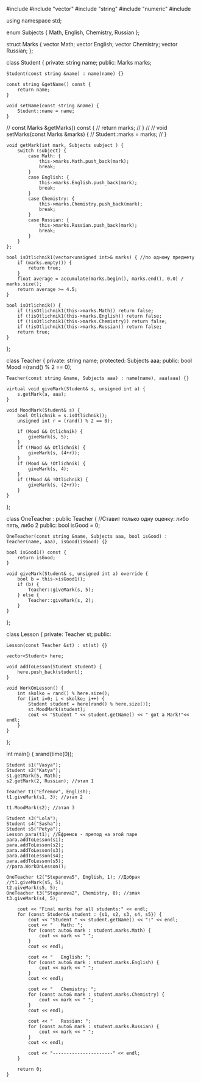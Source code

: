 #include <iostream>
#include "vector"
#include "string"
#include "numeric"
#include <ctime>

using namespace std;

enum Subjects {
    Math, English, Chemistry, Russian
};

struct Marks {
    vector<unsigned int> Math;
    vector<unsigned int> English;
    vector<unsigned int> Chemistry;
    vector<unsigned int> Russian;
};

class Student {
private:
    string name;
public:
    Marks marks;

    Student(const string &name) : name(name) {}

    const string &getName() const {
        return name;
    }

    void setName(const string &name) {
        Student::name = name;
    }

//    const Marks &getMarks() const {
//        return marks;
//    }
//
//    void setMarks(const Marks &marks) {
//        Student::marks = marks;
//    }

    void getMark(int mark, Subjects subject ) {
        switch (subject) {
            case Math: {
                this->marks.Math.push_back(mark);
                break;
            }
            case English: {
                this->marks.English.push_back(mark);
                break;
            }
            case Chemistry: {
                this->marks.Chemistry.push_back(mark);
                break;
            }
            case Russian: {
                this->marks.Russian.push_back(mark);
                break;
            }
        }
    };

    bool isOtlichnik1(vector<unsigned int>& marks) { //по одному предмету
        if (marks.empty()) {
            return true;
        }
        float average = accumulate(marks.begin(), marks.end(), 0.0) / marks.size();
        return average >= 4.5;
    }

    bool isOtlichnik() {
        if (!isOtlichnik1(this->marks.Math)) return false;
        if (!isOtlichnik1(this->marks.English)) return false;
        if (!isOtlichnik1(this->marks.Chemistry)) return false;
        if (!isOtlichnik1(this->marks.Russian)) return false;
        return true;
    }
};

class Teacher {
private:
    string name;
protected:
    Subjects aaa;
public:
    bool Mood =(rand() % 2 == 0);

    Teacher(const string &name, Subjects aaa) : name(name), aaa(aaa) {}

    virtual void giveMark(Student& s, unsigned int a) {
        s.getMark(a, aaa);
    }

    void MoodMark(Student& s) {
        bool Otlichnik = s.isOtlichnik();
        unsigned int r = (rand() % 2 == 0);

        if (Mood && Otlichnik) {
            giveMark(s, 5);
        }
        if (!Mood && Otlichnik) {
            giveMark(s, (4+r));
        }
        if (Mood && !Otlichnik) {
            giveMark(s, 4);
        }
        if (!Mood && !Otlichnik) {
            giveMark(s, (2+r));
        }
    }
};

class OneTeacher : public Teacher { //Ставит только одну оценку: либо пять, либо 2
public:
    bool isGood = 0;

    OneTeacher(const string &name, Subjects aaa, bool isGood) : Teacher(name, aaa), isGood(isGood) {}

    bool isGood1() const {
        return isGood;
    }

    void giveMark(Student& s, unsigned int a) override {
        bool b = this->isGood1();
        if (b) {
            Teacher::giveMark(s, 5);
        } else {
            Teacher::giveMark(s, 2);
        }
    }

};

class Lesson {
private:
    Teacher st;
public:

    Lesson(const Teacher &st) : st(st) {}

    vector<Student> here;

    void addToLesson(Student student) {
        here.push_back(student);
    }

    void WorkOnLesson() {
        int skolko = rand() % here.size();
        for (int i=0; i < skolko; i++) {
            Student student = here[rand() % here.size()];
            st.MoodMark(student);
            cout << "Student " << student.getName() << " got a Mark!"<< endl;
        }
    }
};


int main() {
    srand(time(0));

    Student s1("Vasya");
    Student s2("Katya");
    s1.getMark(5, Math);
    s2.getMark(2, Russian); //этап 1

    Teacher t1("Efremov", English);
    t1.giveMark(s1, 3); //этап 2

    t1.MoodMark(s2); //этап 3

    Student s3("Lola");
    Student s4("Sasha");
    Student s5("Petya");
    Lesson para(t1); //Ефремов - препод на этой паре
    para.addToLesson(s1);
    para.addToLesson(s2);
    para.addToLesson(s3);
    para.addToLesson(s4);
    para.addToLesson(s5);
    //para.WorkOnLesson();

    OneTeacher t2("Stepanova5", English, 1); //Добрая
    //t1.giveMark(s5, 5);
    t2.giveMark(s5, 5);
    OneTeacher t3("Stepanova2", Chemistry, 0); //злая
    t3.giveMark(s4, 5);

        cout << "Final marks for all students:" << endl;
        for (const Student& student : {s1, s2, s3, s4, s5}) {
            cout << "Student " << student.getName() << ":" << endl;
            cout << "   Math: ";
            for (const auto& mark : student.marks.Math) {
                cout << mark << " ";
            }
            cout << endl;

            cout << "   English: ";
            for (const auto& mark : student.marks.English) {
                cout << mark << " ";
            }
            cout << endl;

            cout << "   Chemistry: ";
            for (const auto& mark : student.marks.Chemistry) {
                cout << mark << " ";
            }
            cout << endl;

            cout << "   Russian: ";
            for (const auto& mark : student.marks.Russian) {
                cout << mark << " ";
            }
            cout << endl;

            cout << "----------------------" << endl;
        }

        return 0;
    }
